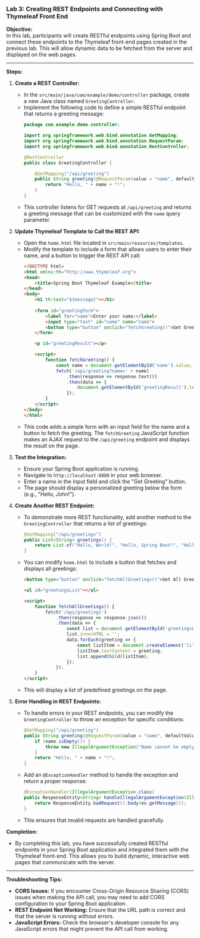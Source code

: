 ### **Lab 3: Creating REST Endpoints and Connecting with Thymeleaf Front End**

**Objective:**  
In this lab, participants will create RESTful endpoints using Spring Boot and connect these endpoints to the Thymeleaf front-end pages created in the previous lab. This will allow dynamic data to be fetched from the server and displayed on the web pages.

---

**Steps:**

1. **Create a REST Controller:**
   - In the `src/main/java/com/example/demo/controller` package, create a new Java class named `GreetingController`.
   - Implement the following code to define a simple RESTful endpoint that returns a greeting message:
     ```java
     package com.example.demo.controller;

     import org.springframework.web.bind.annotation.GetMapping;
     import org.springframework.web.bind.annotation.RequestParam;
     import org.springframework.web.bind.annotation.RestController;

     @RestController
     public class GreetingController {

         @GetMapping("/api/greeting")
         public String greeting(@RequestParam(value = "name", defaultValue = "World") String name) {
             return "Hello, " + name + "!";
         }
     }
     ```
   - This controller listens for GET requests at `/api/greeting` and returns a greeting message that can be customized with the `name` query parameter.

2. **Update Thymeleaf Template to Call the REST API:**
   - Open the `home.html` file located in `src/main/resources/templates`.
   - Modify the template to include a form that allows users to enter their name, and a button to trigger the REST API call:
     ```html
     <!DOCTYPE html>
     <html xmlns:th="http://www.thymeleaf.org">
     <head>
         <title>Spring Boot Thymeleaf Example</title>
     </head>
     <body>
         <h1 th:text="${message}"></h1>
         
         <form id="greetingForm">
             <label for="name">Enter your name:</label>
             <input type="text" id="name" name="name">
             <button type="button" onclick="fetchGreeting()">Get Greeting</button>
         </form>

         <p id="greetingResult"></p>

         <script>
             function fetchGreeting() {
                 const name = document.getElementById('name').value;
                 fetch('/api/greeting?name=' + name)
                     .then(response => response.text())
                     .then(data => {
                         document.getElementById('greetingResult').textContent = data;
                     });
             }
         </script>
     </body>
     </html>
     ```
   - This code adds a simple form with an input field for the name and a button to fetch the greeting. The `fetchGreeting` JavaScript function makes an AJAX request to the `/api/greeting` endpoint and displays the result on the page.

3. **Test the Integration:**
   - Ensure your Spring Boot application is running.
   - Navigate to `http://localhost:8080` in your web browser.
   - Enter a name in the input field and click the "Get Greeting" button.
   - The page should display a personalized greeting below the form (e.g., "Hello, John!").

4. **Create Another REST Endpoint:**
   - To demonstrate more REST functionality, add another method to the `GreetingController` that returns a list of greetings:
     ```java
     @GetMapping("/api/greetings")
     public List<String> greetings() {
         return List.of("Hello, World!", "Hello, Spring Boot!", "Hello, Thymeleaf!");
     }
     ```
   - You can modify `home.html` to include a button that fetches and displays all greetings:
     ```html
     <button type="button" onclick="fetchAllGreetings()">Get All Greetings</button>

     <ul id="greetingsList"></ul>

     <script>
         function fetchAllGreetings() {
             fetch('/api/greetings')
                 .then(response => response.json())
                 .then(data => {
                     const list = document.getElementById('greetingsList');
                     list.innerHTML = '';
                     data.forEach(greeting => {
                         const listItem = document.createElement('li');
                         listItem.textContent = greeting;
                         list.appendChild(listItem);
                     });
                 });
         }
     </script>
     ```
   - This will display a list of predefined greetings on the page.

5. **Error Handling in REST Endpoints:**
   - To handle errors in your REST endpoints, you can modify the `GreetingController` to throw an exception for specific conditions:
     ```java
     @GetMapping("/api/greeting")
     public String greeting(@RequestParam(value = "name", defaultValue = "World") String name) {
         if (name.isEmpty()) {
             throw new IllegalArgumentException("Name cannot be empty");
         }
         return "Hello, " + name + "!";
     }
     ```
   - Add an `@ExceptionHandler` method to handle the exception and return a proper response:
     ```java
     @ExceptionHandler(IllegalArgumentException.class)
     public ResponseEntity<String> handleIllegalArgumentException(IllegalArgumentException ex) {
         return ResponseEntity.badRequest().body(ex.getMessage());
     }
     ```
   - This ensures that invalid requests are handled gracefully.

**Completion:**
- By completing this lab, you have successfully created RESTful endpoints in your Spring Boot application and integrated them with the Thymeleaf front-end. This allows you to build dynamic, interactive web pages that communicate with the server.

---

**Troubleshooting Tips:**
- **CORS Issues:** If you encounter Cross-Origin Resource Sharing (CORS) issues when making the API call, you may need to add CORS configuration to your Spring Boot application.
- **REST Endpoint Not Working:** Ensure that the URL path is correct and that the server is running without errors.
- **JavaScript Errors:** Check the browser's developer console for any JavaScript errors that might prevent the API call from working.
